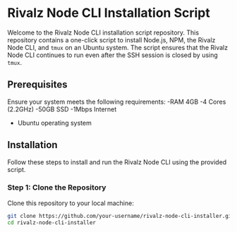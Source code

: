 # Rivalz Node CLI Installation Script

Welcome to the Rivalz Node CLI installation script repository. This repository contains a one-click script to install Node.js, NPM, the Rivalz Node CLI, and `tmux` on an Ubuntu system. The script ensures that the Rivalz Node CLI continues to run even after the SSH session is closed by using `tmux`.

## Prerequisites

Ensure your system meets the following requirements:
-RAM 4GB
-4 Cores (2.2GHz)
-50GB SSD
-1Mbps Internet
- Ubuntu operating system

## Installation

Follow these steps to install and run the Rivalz Node CLI using the provided script.

### Step 1: Clone the Repository

Clone this repository to your local machine:

```bash
git clone https://github.com/your-username/rivalz-node-cli-installer.git
cd rivalz-node-cli-installer
